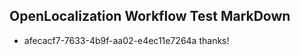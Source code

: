 ## OpenLocalization Workflow Test MarkDown
* afecacf7-7633-4b9f-aa02-e4ec11e7264a thanks!

<!--HONumber=Aug16_HO4-->


